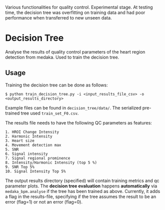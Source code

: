 Various functionalities for quality control. Experimental stage. 
At testing time, the decision tree was overfitting on training data and had poor performance when transferred to new unseen data.

# Decision Tree
Analyse the results of quality control parameters of the heart region detection from medaka. Used to train the decision tree.

## Usage
Training the decision tree can be done as follows:

```
$ python train_decision_tree.py -i <input_results_file_csv> -o <output_results_directory>
```

Example files can be found in ```decision_tree/data/```. The serialized pre-trained tree used ```train_set_F0.csv```.

The results file needs to have the following QC parameters as features:

	1. HROI Change Intensity
	2. Harmonic Intensity
	3. Heart size
	4. Movement detection max
	5. SNR
	6. Signal intensity
	7. Signal regional prominence
	8. Intensity/Harmonic Intensity (top 5 %)
	9. SNR Top 5%
	10. Signal Intensity Top 5%

The output results directory (specified) will contain training metrics and qc parameter plots. The **decision tree evaluation** happens **automatically** via `medaka_bpm.analyse` if the tree has been trained as above. 
Currently, it adds a flag in the results-file, specifying if the tree assumes the result to be an error (flag=1) or not an error (flag=0).
